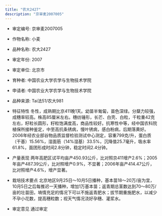 ```yaml
---
title: "农大2427"
description: "京审麦2007005"
---
```

* 审定编号:  京审麦2007005

*  作物名称:  小麦

*  品种名称:  农大2427

*  审定年份:  2007

*  审定单位:  北京市

* 育种者:  中国农业大学农学与生物技术学院

*  申请者:  中国农业大学农学与生物技术学院

*  品种来源:  Tai法51/农大981

*  特征特性
冬性，成熟期比京411晚1天。幼苗半匍匐，苗色深绿。分蘖力较强，成穗率较高。株高85厘米左右。穗纺锤形，长芒、白壳、白粒，千粒重42克左右，籽粒长圆形，籽粒饱满度高，商品性较好。抗寒性中等，经中国农科院植保所接种鉴定，中至高抗条锈病，慢叶锈病，感白粉病，后期落黄好。2006年经农业部谷物品质监督检验测试中心测定，容重799克/升，蛋白质（干基）15.56%，湿面筋（14%湿基）33.5%，沉降值25.7毫升，吸水率61.8%，面团形成时间2.8分钟，稳定时间2.4分钟。

*  产量表现
两年高肥区试平均亩产450.93公斤，比对照京411增产2.6%；2005年亩产487.39公斤，比对照增产0.9%，不显著；2006年亩产414.47公斤，比对照增产4.6%，增产显著。

*  栽培技术要点
北京地区9月25日～10月5日播种，基本苗18～20万/亩为宜，10月5日之后每推迟一天播种，增加1万基本苗；返青期总茎数达到70～80万/亩的壮苗田，墒情充足的情况下可以不施返青肥水；拔节期重施肥水，以减少不孕小花数，提高穗粒数；视天气情况浇好孕穗、灌浆水。

*  审定意见
通过审定
